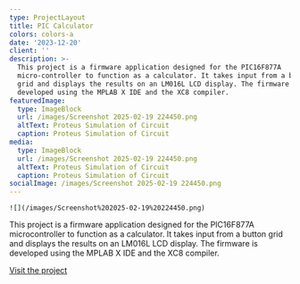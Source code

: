 ```yaml
---
type: ProjectLayout
title: PIC Calculator
colors: colors-a
date: '2023-12-20'
client: ''
description: >-
  This project is a firmware application designed for the PIC16F877A
  micro-controller to function as a calculator. It takes input from a button
  grid and displays the results on an LM016L LCD display. The firmware is
  developed using the MPLAB X IDE and the XC8 compiler.
featuredImage:
  type: ImageBlock
  url: /images/Screenshot 2025-02-19 224450.png
  altText: Proteus Simulation of Circuit
  caption: Proteus Simulation of Circuit
media:
  type: ImageBlock
  url: /images/Screenshot 2025-02-19 224450.png
  altText: Proteus Simulation of Circuit
  caption: Proteus Simulation of Circuit
socialImage: /images/Screenshot 2025-02-19 224450.png
---
```

``![](/images/Screenshot%202025-02-19%20224450.png)``

This project is a firmware application designed for the PIC16F877A microcontroller to function as a calculator. It takes input from a button grid and displays the results on an LM016L LCD display. The firmware is developed using the MPLAB X IDE and the XC8 compiler.

[Visit the project](https://github.com/SulaimanNiazi/PIC-Simple-Calculator)
